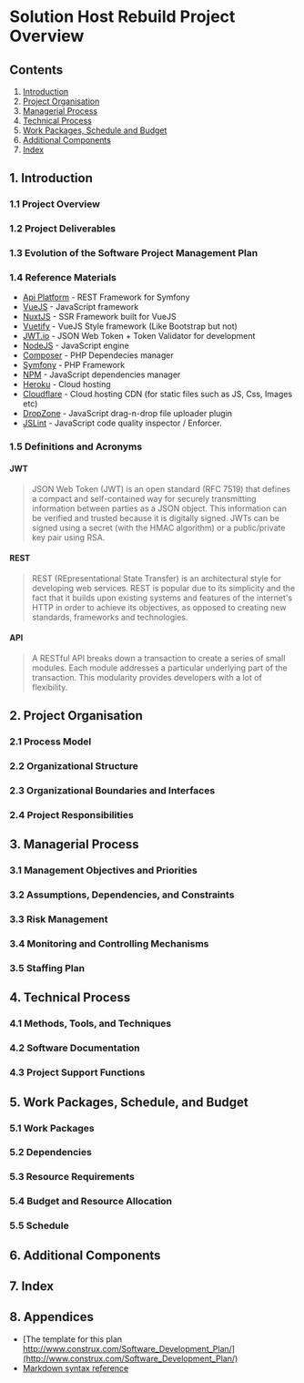 # Solution Host Rebuild Project Overview
## Contents
1. [Introduction](#introduction)
2. [Project Organisation](#project-organisation)
3. [Managerial Process](#managerial-process)
4. [Technical Process](#technical-process)
5. [Work Packages, Schedule and Budget](#budget)
6. [Additional Components](#additional-components)
7. [Index](#index)

## <a name="introduction"></a> 1. Introduction
### 1.1 Project Overview

### 1.2 Project Deliverables

### 1.3 Evolution of the Software Project Management Plan

### 1.4 Reference Materials
* [Api Platform](https://api-platform.com/) - REST Framework for Symfony
* [VueJS](https://vuejs.org/) - JavaScript framework
* [NuxtJS](https://nuxtjs.org/) - SSR Framework built for VueJS
* [Vuetify](https://vuetifyjs.com/) - VueJS Style framework (Like Bootstrap but not)
* [JWT.io](https://jwt.io/) - JSON Web Token + Token Validator for development
* [NodeJS](https://nodejs.org/) - JavaScript engine
* [Composer](https://getcomposer.org/) - PHP Dependecies manager
* [Symfony](https://symfony.com) - PHP Framework
* [NPM](https://www.npmjs.com/) - JavaScript dependencies manager
* [Heroku](https://heroku.com) - Cloud hosting
* [Cloudflare](https://cloudflare.com) - Cloud hosting CDN (for static files such as JS, Css, Images etc)
* [DropZone](http://www.dropzonejs.com/) - JavaScript drag-n-drop file uploader plugin
* [JSLint](http://www.jslint.com/) - JavaScript code quality inspector / Enforcer. 

### 1.5 Definitions and Acronyms
#### JWT
> JSON Web Token (JWT) is an open standard (RFC 7519) that defines a compact and self-contained way for securely transmitting information between parties as a JSON object. This information can be verified and trusted because it is digitally signed. JWTs can be signed using a secret (with the HMAC algorithm) or a public/private key pair using RSA.
#### REST
> REST (REpresentational State Transfer) is an architectural style for developing web services. REST is popular due to its simplicity and the fact that it builds upon existing systems and features of the internet's HTTP in order to achieve its objectives, as opposed to creating new standards, frameworks and technologies.
#### API
> A RESTful API breaks down a transaction to create a series of small modules. Each module addresses a particular underlying part of the transaction. This modularity provides developers with a lot of flexibility.

## <a name="project-organisation"></a> 2. Project Organisation
### 2.1 Process Model
### 2.2 Organizational Structure
### 2.3 Organizational Boundaries and Interfaces
### 2.4 Project Responsibilities
## <a name="managerial-process"></a> 3. Managerial Process
### 3.1 Management Objectives and Priorities
### 3.2 Assumptions, Dependencies, and Constraints
### 3.3 Risk Management
### 3.4 Monitoring and Controlling Mechanisms
### 3.5 Staffing Plan
## <a name="technical-process"></a> 4. Technical Process
### 4.1 Methods, Tools, and Techniques
### 4.2 Software Documentation
### 4.3 Project Support Functions
## <a name="budget"></a> 5. Work Packages, Schedule, and Budget
### 5.1 Work Packages
### 5.2 Dependencies
### 5.3 Resource Requirements
### 5.4 Budget and Resource Allocation
### 5.5 Schedule
## <a name="additional-components"></a> 6. Additional Components
## <a name="index"></a> 7. Index
## <a name="appendicies"></a> 8. Appendices
* [The template for this plan http://www.construx.com/Software_Development_Plan/](http://www.construx.com/Software_Development_Plan/)
* [Markdown syntax reference](https://en.support.wordpress.com/markdown-quick-reference/)
